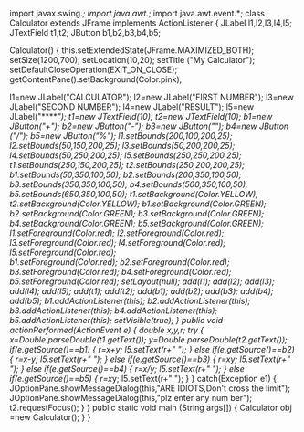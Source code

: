 import javax.swing.*;
import java.awt.*;
import java.awt.event.*;
class Calculator extends JFrame implements ActionListener
{
  JLabel l1,l2,l3,l4,l5;
   JTextField t1,t2;
  JButton b1,b2,b3,b4,b5;

  Calculator()
 {
    this.setExtendedState(JFrame.MAXIMIZED_BOTH);
   setSize(1200,700);
  setLocation(10,20);
  setTitle ("My Calculator");
   setDefaultCloseOperation(EXIT_ON_CLOSE);
  getContentPane().setBackground(Color.pink);
  
  l1=new JLabel("CALCULATOR");
  l2=new JLabel("FIRST NUMBER");
l3=new JLabel("SECOND NUMBER");
l4=new JLabel("RESULT");
l5=new JLabel("*******");
t1=new JTextField(10);
t2=new JTextField(10);
b1=new JButton("+");
b2=new JButton("-");
b3=new JButton("*");
b4=new JButton ("/");
b5=new JButton("%");
l1.setBounds(200,100,200,25);
l2.setBounds(50,150,200,25);
l3.setBounds(50,200,200,25);
l4.setBounds(50,250,200,25);
l5.setBounds(250,250,200,25);
t1.setBounds(250,150,200,25);
t2.setBounds(250,200,200,25);
b1.setBounds(50,350,100,50);
b2.setBounds(200,350,100,50);
b3.setBounds(350,350,100,50);
b4.setBounds(500,350,100,50);
b5.setBounds(650,350,100,50);
t1.setBackground(Color.YELLOW);
t2.setBackground(Color.YELLOW);
b1.setBackground(Color.GREEN);
b2.setBackground(Color.GREEN);
b3.setBackground(Color.GREEN);
b4.setBackground(Color.GREEN);
b5.setBackground(Color.GREEN);
l1.setForeground(Color.red);
l2.setForeground(Color.red);
l3.setForeground(Color.red);
l4.setForeground(Color.red);
l5.setForeground(Color.red);	 
b1.setForeground(Color.red);
b2.setForeground(Color.red);
b3.setForeground(Color.red);
b4.setForeground(Color.red);
b5.setForeground(Color.red);
setLayout(null);
add(l1);
add(l2);
add(l3);
add(l4);
add(l5);
add(t1);
add(t2);
add(b1);
add(b2);
add(b3);
add(b4);
add(b5);
b1.addActionListener(this);
b2.addActionListener(this);
b3.addActionListener(this);
b4.addActionListener(this);
b5.addActionListener(this);
setVisible(true);
}
 public void actionPerformed(ActionEvent e)
  {
       double x,y,r;
        try
       {
          x=Double.parseDouble(t1.getText());
          y=Double.parseDouble(t2.getText());
      if(e.getSource()==b1)
      {
         r=x+y;
       l5.setText(r+" ");
      }
        else if(e.getSource()==b2)
      {
         r=x-y;
       l5.setText(r+" ");
      }
       else  if(e.getSource()==b3)
      {
         r=x*y;
       l5.setText(r+" ");
      }
        else if(e.getSource()==b4)
      {
         r=x/y;
       l5.setText(r+" ");
      }
     else  if(e.getSource()==b5)
      {
         r=x*y;
       l5.setText(r+" ");
      }
   }
     catch(Exception e1)
      {
          JOptionPane.showMessageDialog(this,"ARE IDIOTS,Don't cross the limit");
          JOptionPane.showMessageDialog(this,"plz enter any num ber");
         t2.requestFocus();
     }
   } 
  public static void main (String args[])
      {
           Calculator obj =new Calculator();
      }
}
